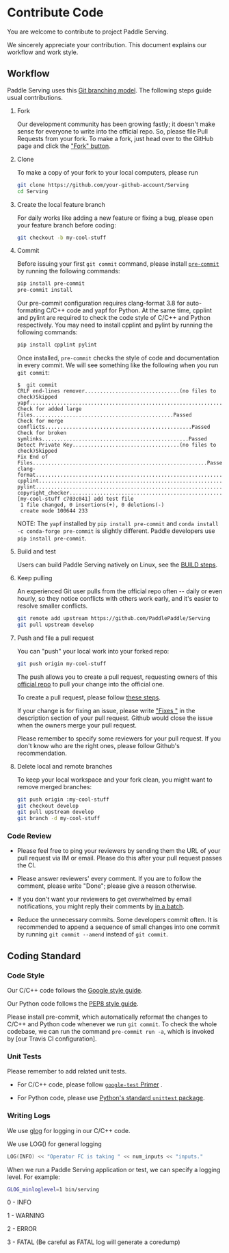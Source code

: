 # Contribute Code

You are welcome to contribute to project Paddle Serving.

We sincerely appreciate your contribution.  This document explains our workflow and work style.

## Workflow

Paddle Serving uses this [Git branching model](http://nvie.com/posts/a-successful-git-branching-model/).  The following steps guide usual contributions.

1. Fork

   Our development community has been growing fastly; it doesn't make sense for everyone to write into the official repo.  So, please file Pull Requests from your fork.  To make a fork,  just head over to the GitHub page and click the ["Fork" button](https://help.github.com/articles/fork-a-repo/).

1. Clone

   To make a copy of your fork to your local computers, please run

   ```bash
   git clone https://github.com/your-github-account/Serving
   cd Serving
   ```

1. Create the local feature branch

   For daily works like adding a new feature or fixing a bug, please open your feature branch before coding:

   ```bash
   git checkout -b my-cool-stuff
   ```

1. Commit

   Before issuing your first `git commit` command, please install [`pre-commit`](http://pre-commit.com/) by running the following commands:

   ```bash
   pip install pre-commit
   pre-commit install
   ```

   Our pre-commit configuration requires clang-format 3.8 for auto-formating C/C++ code and yapf for Python. At the same time, cpplint and pylint are required to check the code style of C/C++ and Python respectively. You may need to install cpplint and pylint by running the following commands:

   ```bash
   pip install cpplint pylint
   ```

   Once installed, `pre-commit` checks the style of code and documentation in every commit.  We will see something like the following when you run `git commit`:

   ```shell
   $  git commit
   CRLF end-lines remover...............................(no files to check)Skipped
   yapf.....................................................................Passed
   Check for added large files..............................................Passed
   Check for merge conflicts................................................Passed
   Check for broken symlinks................................................Passed
   Detect Private Key...................................(no files to check)Skipped
   Fix End of Files.........................................................Passed
   clang-format.............................................................Passed
   cpplint..................................................................Passed
   pylint...................................................................Passed
   copyright_checker........................................................Passed
   [my-cool-stuff c703c041] add test file
    1 file changed, 0 insertions(+), 0 deletions(-)
    create mode 100644 233
   ```

    NOTE: The `yapf` installed by `pip install pre-commit` and `conda install -c conda-forge pre-commit` is slightly different. Paddle developers use `pip install pre-commit`.

1. Build and test

   Users can build Paddle Serving natively on Linux, see the [BUILD steps](doc/INSTALL.md).

1. Keep pulling

   An experienced Git user pulls from the official repo often -- daily or even hourly, so they notice conflicts with others work early, and it's easier to resolve smaller conflicts.

   ```bash
   git remote add upstream https://github.com/PaddlePaddle/Serving
   git pull upstream develop
   ```

1. Push and file a pull request

   You can "push" your local work into your forked repo:

   ```bash
   git push origin my-cool-stuff
   ```

   The push allows you to create a pull request, requesting owners of this [official repo](https://github.com/PaddlePaddle/Serving) to pull your change into the official one.

   To create a pull request, please follow [these steps](https://help.github.com/articles/creating-a-pull-request/).

   If your change is for fixing an issue, please write ["Fixes <issue-URL>"](https://help.github.com/articles/closing-issues-using-keywords/) in the description section of your pull request.  Github would close the issue when the owners merge your pull request.

   Please remember to specify some reviewers for your pull request.  If you don't know who are the right ones, please follow Github's recommendation.


1. Delete local and remote branches

   To keep your local workspace and your fork clean, you might want to remove merged branches:

   ```bash
   git push origin :my-cool-stuff
   git checkout develop
   git pull upstream develop
   git branch -d my-cool-stuff
   ```

### Code Review

-  Please feel free to ping your reviewers by sending them the URL of your pull request via IM or email.  Please do this after your pull request passes the CI.

- Please answer reviewers' every comment.  If you are to follow the comment, please write "Done"; please give a reason otherwise.

- If you don't want your reviewers to get overwhelmed by email notifications, you might reply their comments by [in a batch](https://help.github.com/articles/reviewing-proposed-changes-in-a-pull-request/).

- Reduce the unnecessary commits.  Some developers commit often.  It is recommended to append a sequence of small changes into one commit by running `git commit --amend` instead of `git commit`.


## Coding Standard

### Code Style

Our C/C++ code follows the [Google style guide](http://google.github.io/styleguide/cppguide.html).

Our Python code follows the [PEP8 style guide](https://www.python.org/dev/peps/pep-0008/).

Please install pre-commit, which automatically reformat the changes to C/C++ and Python code whenever we run `git commit`.  To check the whole codebase, we can run the command `pre-commit run -a`, which is invoked by [our Travis CI configuration].

### Unit Tests

Please remember to add related unit tests.

- For C/C++ code, please follow [`google-test` Primer](https://github.com/google/googletest/blob/master/googletest/docs/primer.md) .

- For Python code, please use [Python's standard `unittest` package](http://pythontesting.net/framework/unittest/unittest-introduction/).


### Writing Logs

We use [glog](https://github.com/google/glog) for logging in our C/C++ code.

We use LOG() for general logging

```c++
LOG(INFO) << "Operator FC is taking " << num_inputs << "inputs."
```

When we run a Paddle Serving application or test, we can specify a logging level.  For example:

```bash
GLOG_minloglevel=1 bin/serving
```
0 - INFO

1 - WARNING

2 - ERROR

3 - FATAL (Be careful as FATAL log will generate a coredump)
